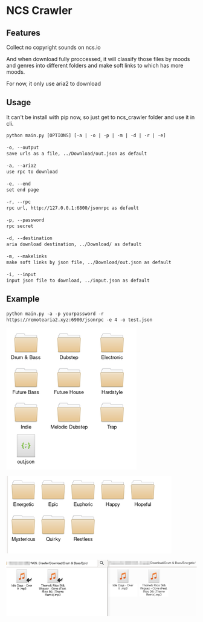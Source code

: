 
# NCS Crawler

## Features

Collect no copyright sounds on ncs.io

And when download fully proccessed, it will classify those files by moods and genres into different folders and make soft links to which has more moods.

For now, it only use aria2 to download

## Usage

It can't be install with pip now, so just get to ncs_crawler folder and use it in cli. 

```
python main.py [OPTIONS] [-a | -o | -p | -m | -d | -r | -e]

-o, --output
save urls as a file, ../Download/out.json as default

-a, --aria2
use rpc to download

-e, --end
set end page

-r, --rpc
rpc url, http://127.0.0.1:6800/jsonrpc as default

-p, --password
rpc secret

-d, --destination
aria download destination, ../Download/ as default

-m, --makelinks
make soft links by json file, ../Download/out.json as default

-i, --input
input json file to download, ../input.json as default
``` 

## Example

```
python main.py -a -p yourpassword -r https://remotearia2.xyz:6900/jsonrpc -e 4 -o test.json
```

![FoldersAndJSON](./Pics/FoldersAndJSON.png)

![MoodsFolders](./Pics/MoodsFolders.png)

![SoftLinks](./Pics/SoftLinks.png)